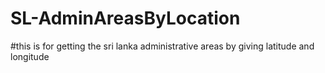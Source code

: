 # SL-AdminAreasByLocation
#this is for getting the sri lanka administrative areas by giving latitude and longitude
